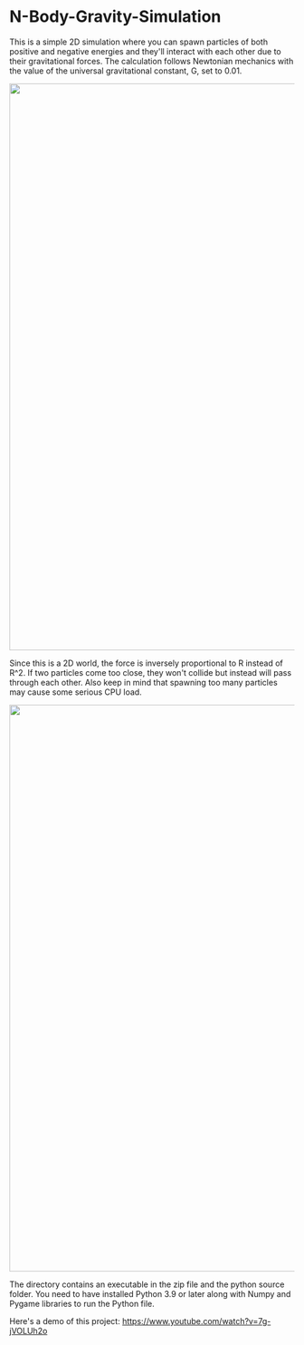 # N-Body-Gravity-Simulation

This is a simple 2D simulation where you can spawn particles of both positive and negative energies and they'll interact with each other due to their gravitational forces. The calculation follows Newtonian mechanics with the value of the universal gravitational constant, G, set to 0.01. 

<img src = "https://user-images.githubusercontent.com/96186288/197460260-51bdd5e8-5fb9-43a6-a854-6a2a64a82549.png" width = 1000>

Since this is a 2D world, the force is inversely proportional to R instead of R^2. If two particles 
come too close, they won't collide but instead will pass through each other. Also keep in mind that spawning 
too many particles may cause some serious CPU load.

<img src = "https://user-images.githubusercontent.com/96186288/197460343-3d911317-49bc-4703-9273-8bac0b667a35.png" width = 1000>

The directory contains an executable in the zip file and the python source folder.
You need to have installed Python 3.9 or later along with Numpy and Pygame libraries to run the Python file.

Here's a demo of this project:
https://www.youtube.com/watch?v=7g-jVOLUh2o

